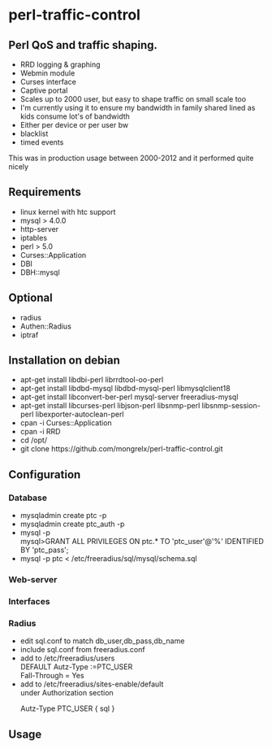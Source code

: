 # perl-traffic-control

<h2>Perl QoS and traffic shaping.</h2>
<ul>
<li>RRD logging & graphing
<li>Webmin module
<li>Curses interface
<li>Captive portal
<li>Scales up to 2000 user, but easy to shape traffic on small scale too
<li>I'm currently using it to ensure my bandwidth in family shared lined as kids consume lot's of bandwidth
<li>Either per device or per user bw
<li>blacklist 
<li>timed events
</ul>

This was in production usage between 2000-2012 and it performed quite nicely

<h2>Requirements</h2>
<ul>
<li> linux kernel with htc support
<li> mysql > 4.0.0
<li> http-server
<li> iptables
<li> perl > 5.0
<li> Curses::Application
<li> DBI
<li> DBH::mysql
</ul>

<h2>Optional</h2>
<ul>
<li> radius
<li> Authen::Radius
<li> iptraf
</ul>

<h2>Installation on debian</h2>
<ul>
<li> apt-get install libdbi-perl librrdtool-oo-perl
<li> apt-get install libdbd-mysql libdbd-mysql-perl libmysqlclient18
<li> apt-get install libconvert-ber-perl mysql-server freeradius-mysql
<li> apt-get install libcurses-perl libjson-perl libsnmp-perl libsnmp-session-perl libexporter-autoclean-perl
<li> cpan -i Curses::Application
<li> cpan -i RRD
<li> cd /opt/
<li> git clone https://github.com/mongrelx/perl-traffic-control.git
</ul>

<h2>Configuration</h2>
<h3>Database</h3>
<ul>
<li> mysqladmin create ptc -p
<li> mysqladmin create ptc_auth -p
<li> mysql -p<br>
mysql>GRANT ALL PRIVILEGES   ON ptc.* TO 'ptc_user'@'%'   IDENTIFIED BY 'ptc_pass';
<li> mysql -p ptc < /etc/freeradius/sql/mysql/schema.sql
</ul>
<h3>Web-server</h3>
<h3>Interfaces</h3>
<h3>Radius</h3>
<ul>
<li> edit sql.conf to match db_user,db_pass,db_name
<li> include sql.conf from freeradius.conf
<li> add to /etc/freeradius/users <br>
DEFAULT Autz-Type :=PTC_USER <br>
        Fall-Through = Yes<br>
<li> add to /etc/freeradius/sites-enable/default<br>
under Authorization section<br>

 Autz-Type PTC_USER {
                sql
        }
</ul>
<h2>Usage</h2>

